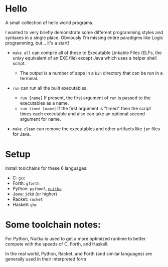 # Hello

A small collection of hello world programs.

I wanted to very briefly demonstrate some different programming styles and syntaxes in a single place. Obviously I'm missing entire paradigms like Logic programming, but... it's a start!

- `make all` can compile all of these to Executable Linkable Files (ELFs, the unixy equivalent of an EXE file) except Java which uses a helper shell script.
  - The output is a number of apps in a `bin` directory that can be run in a terminal.

- `run` can run all the built executables.
  - `run [name]` If present, the first argument of `run` is passed to the executables as a name.
  - `run timed [name]` If the first argument is "timed" then the script times each executable and also can take an optional second argument for name.

- `make clean` can remove the executables and other artifacts like `jar` files for Java.

# Setup

Install toolchains for these 6 languages:

- C: `gcc`
- Forth: `gforth`
- Python: `python3`, [`nuitka`](https://www.nuitka.net/pages/download.html)
- Java: `jdk8` (or higher)
- Racket: `racket`
- Haskell: `ghc`

# Some toolchain notes:

For Python, Nuitka is used to get a more optimized runtime to better compete with the speeds of C, Forth, and Haskell.

In the real world, Python, Racket, and Forth (and similar languages) are generally used in their interpreted form

